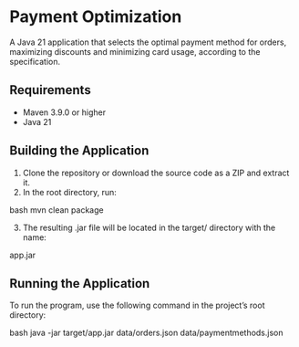# Payment Optimization

A Java 21 application that selects the optimal payment method for orders, maximizing discounts and minimizing card usage, according to the specification.

## Requirements

- Maven 3.9.0 or higher
- Java 21

## Building the Application

1. Clone the repository or download the source code as a ZIP and extract it.
2. In the root directory, run:

    
bash
    mvn clean package


3. The resulting .jar file will be located in the target/ directory with the name:

    
app.jar


## Running the Application

To run the program, use the following command in the project’s root directory:

bash
java -jar target/app.jar data/orders.json data/paymentmethods.json
